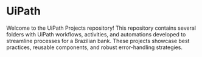 # UiPath

Welcome to the UiPath Projects repository! This repository contains several folders with UiPath workflows, activities, and automations developed to streamline processes for a Brazilian bank. These projects showcase best practices, reusable components, and robust error-handling strategies.
